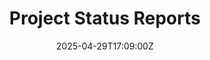 ---
title: "Project\n  Status Reports"
linkTitle: "Project\n  Status Reports"
date: '2025-04-29T17:09:00Z'
weight: 1
description: Regular updates on project progress, risks, and next steps are scheduled
  weekly or bi-weekly, with the status currently marked as not started and a low priority
  level.
draft: false
ref: project-status-reports
---